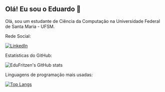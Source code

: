 ## Olá! Eu sou o Eduardo 👋
Olá, sou um estudante de Ciência da Computação na Universidade Federal de Santa Maria - UFSM.

Rede Social:

[![LinkedIn](https://img.shields.io/badge/LinkedIn-0077B5?style=for-the-badge&logo=linkedin&logoColor=white)](https://www.linkedin.com/in/eduardo-adriano-fritzen/)

Estatísticas do GitHub:

![EduFritzen's GitHub stats](https://github-readme-stats.vercel.app/api?username=EduFritzen&show_icons=true&theme=radical)

Linguagens de programação mais usadas:

[![Top Langs](https://github-readme-stats.vercel.app/api/top-langs/?username=EduFritzen)](https://github.com/anuraghazra/github-readme-stats)
